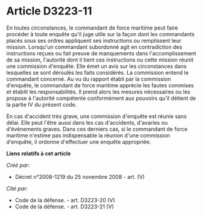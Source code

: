 # Article D3223-11

En toutes circonstances, le commandant de force maritime peut faire procéder à toute enquête qu'il juge utile sur la façon
dont les commandants placés sous ses ordres appliquent ses instructions ou remplissent leur mission. Lorsqu'un commandant
subordonné agit en contradiction des instructions reçues ou fait preuve de manquements dans l'accomplissement de sa mission,
l'autorité dont il tient ces instructions ou cette mission réunit une commission d'enquête. Elle émet un avis sur les
circonstances dans lesquelles se sont déroulés les faits considérés. La commission entend le commandant concerné. Au vu du
rapport établi par la commission d'enquête, le commandant de force maritime apprécie les fautes commises et établit les
responsabilités. Il prend alors les mesures nécessaires ou les propose à l'autorité compétente conformément aux pouvoirs
qu'il détient de la partie IV du présent code.

En cas d'accident très grave, une commission d'enquête est réunie sans délai. Elle peut l'être aussi dans les cas
d'accidents, d'avaries ou d'événements graves. Dans ces derniers cas, si le commandant de force maritime n'estime pas
indispensable la réunion d'une commission d'enquête, il ordonne d'effectuer une enquête appropriée.

**Liens relatifs à cet article**

_Créé par_:

  - Décret n°2008-1219 du 25 novembre 2008 - art. (V)

_Cité par_:

  - Code de la défense. - art. D3223-20 (V)
  - Code de la défense. - art. D3223-21 (V)
